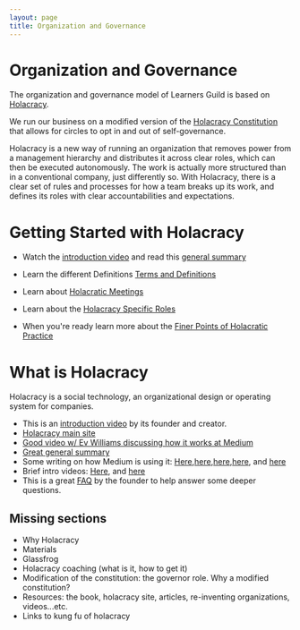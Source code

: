 ```yaml
---
layout: page
title: Organization and Governance
---
```


# Organization and Governance

The organization and governance model of Learners Guild is based on [Holacracy][holacracy].

We run our business on a modified version of the [Holacracy Constitution](https://github.com/LearnersGuild/Holacracy-Constitution) that allows for circles to opt in and out of self-governance.

Holacracy is a new way of running an organization that removes power from a management hierarchy and distributes it across clear roles, which can then be executed autonomously. The work is actually more structured than in a conventional company, just differently so. With Holacracy, there is a clear set of rules and processes for how a team breaks up its work, and defines its roles with clear accountabilities and expectations.

# Getting Started with Holacracy
- Watch the [introduction video](http://holacracy.org/intro) and read this [general summary](http://chrisriedy.me/2013/05/28/holacracy-a-social-technology-for-purposeful-organisation/)

- Learn the different Definitions [Terms and Definitions](/Operating%20Model/Holacracy/Holacracy-Terms-and-Definitions.md)

- Learn about [Holacratic Meetings](/Operating%20Model/Holacracy/Holacracy-Meetings.md)

- Learn about the [Holacracy Specific Roles](/Operating%20Model/Holacracy/Holacracy-Specific-Roles.md)

- When you're ready learn more about the [Finer Points of Holacratic Practice](/Operating%20Model/Holacracy/Finer-Points-of-Holacracy.md)

# What is Holacracy
Holacracy is a social technology, an organizational design or operating system for companies.

* This is an [introduction video](http://holacracy.org/intro) by its founder and creator.
* [Holacracy main site](http://holacracy.org)
* [Good video w/ Ev Williams discussing how it works at Medium](http://holacracy.org/blog/evan-williams-on-building-a-mindful-company#%21)
* [Great general summary](http://chrisriedy.me/2013/05/28/holacracy-a-social-technology-for-purposeful-organisation/)
* Some writing on how Medium is using it: [Here](http://firstround.com/article/How-Medium-is-building-a-new-kind-of-company-with-no-managers#),[here](https://medium.com/about-holacracy),[here](https://medium.com/about-holacracy/93446941a52a),[here](https://medium.com/about-holacracy/fdf89d9007f7), and [here](https://medium.com/about-holacracy/36e599a8b6c5)
* Brief intro videos: [Here](http://www.youtube.com/watch?v=nG-9fgSNLDQ), and [here](http://www.youtube.com/watch?v=EPVR-oqvC_g)
* This is a great [FAQ](http://clarifyingquestions.wordpress.com/) by the founder to help answer some deeper questions.


## Missing sections

* Why Holacracy
* Materials
* Glassfrog
* Holacracy coaching (what is it, how to get it)
* Modification of the constitution: the governor role. Why a modified constitution?
* Resources: the book, holacracy site, articles, re-inventing organizations, videos...etc.
* Links to kung fu of holacracy

[holacracy]: http://holacracy.org
